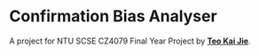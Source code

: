 # Confirmation Bias Analyser

A project for NTU SCSE CZ4079 Final Year Project by [**Teo Kai Jie**](https://github.com/Teo-KJ).
